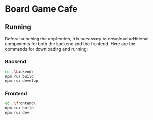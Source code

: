 # Board Game Cafe

## Running

Before launching the application, it is necessary to download additional components for both the backend and the frontend. Here are the commands for downloading and running:

### Backend

```bash
cd .\backend\
npm run build
npm run develop
```

### Frontend

```bash
cd .\frontend\
npm run build
npm run dev
```
